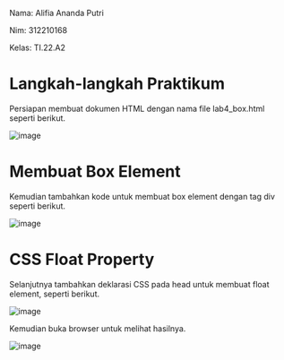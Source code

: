 Nama: Alifia Ananda Putri

Nim: 312210168

Kelas: TI.22.A2

# Langkah-langkah Praktikum

Persiapan membuat dokumen HTML dengan nama file lab4_box.html seperti berikut.

![image](https://github.com/Alifiananda06/Lab4Web/assets/115884834/662ae750-1d9a-423f-937d-0da594716025)


# Membuat Box Element

Kemudian tambahkan kode untuk membuat box element dengan tag div seperti berikut.

![image](https://github.com/Alifiananda06/Lab4Web/assets/115884834/3d6b2f99-d5e5-4355-ade6-65bfeb6670b1)


# CSS Float Property

Selanjutnya tambahkan deklarasi CSS pada head untuk membuat float element, seperti berikut.

![image](https://github.com/Alifiananda06/Lab4Web/assets/115884834/799bd947-1fc2-45a0-8113-8e9be20db952)


Kemudian buka browser untuk melihat hasilnya.

![image](https://github.com/Alifiananda06/Lab4Web/assets/115884834/71cb97f2-7c76-4532-8c45-79c69bb2d1a7)




